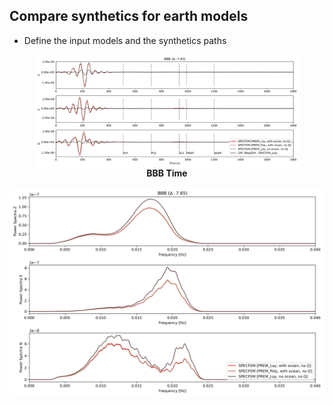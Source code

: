 ## Compare synthetics for earth models
- Define the input models and the synthetics paths

<figure>
<img src="figures/BBB_time.png"
     alt="BBB Time"
     style="float: left; margin-right: 10px;" />
<figcaption align = "center"><b>BBB Time</b></figcaption>
</figure>

<img src="figures/BBB_frequency.png"
     alt="BBB Frequency"
     style="float: left; margin-right: 10px;" />